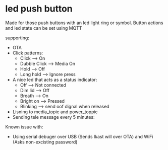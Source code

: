 # led push button

Made for those push buttons with an led light ring or symbol. Button actions and led state can be set using MQTT

supporting:  
- OTA
- Click patterns:
  * Click --> On
  * Dubble Click --> Media On
  * Hold --> Off
  * Long hold --> Ignore press
- A nice led that acts as a status indicator:
  * Off --> Not connected
  * Dim lid --> Off
  * Breath --> On
  * Bright on --> Pressed
  * Blinking --> send oof dignal when released
- Lisning to media_topic and power_toppic 
- Sending tele message every 5 minutes:
   
Known issue with:  
- Using serial debuger over USB (Sends lkast will over OTA) and WiFi (Asks non-excisting password)
